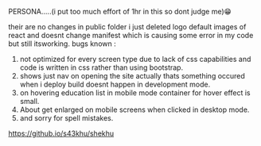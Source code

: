 PERSONA.....(i put too much effort of 1hr in this so dont judge me)😁


their are no changes in public folder i just deleted logo default images of react and doesnt change manifest which is causing some error in my code but still itsworking.
bugs known :
1. not optimized for every screen type due to lack of css capabilities and code is written in css rather than using bootstrap.
2. shows just nav on opening the site actually thats something occured when i deploy build doesnt happen in development mode.
3. on hovering education list in mobile mode container for hover effect is small. 
4. About get enlarged on mobile screens when clicked in desktop mode.
5. and sorry for spell mistakes.

https://github.io/s43khu/shekhu
